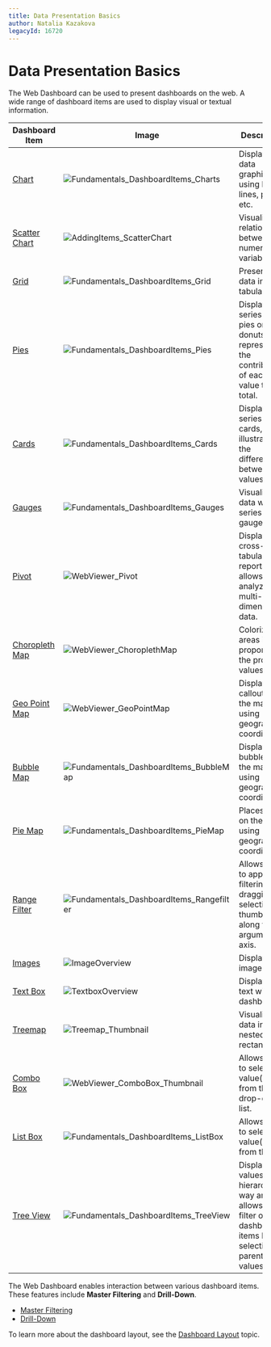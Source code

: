 ```yaml
---
title: Data Presentation Basics
author: Natalia Kazakova
legacyId: 16720
---
```

# Data Presentation Basics
The Web Dashboard can be used to present dashboards on the web. 
A wide range of dashboard items are used to display visual or textual information.

| Dashboard Item | Image | Description |
|---|---|---|
| [Chart](../dashboard-items/chart.md) | ![Fundamentals_DashboardItems_Charts](../../../images/img22432.png) | Displays data graphically using bars, lines, points, etc. |
| [Scatter Chart](../dashboard-items/scatter-chart.md) | ![AddingItems_ScatterChart](../../../images/img121120.png) | Visualizes relationships between numeric variables. |
| [Grid](../dashboard-items/grid.md) | ![Fundamentals_DashboardItems_Grid](../../../images/img22433.png) | Presents data in tabular form. |
| [Pies](../dashboard-items/pies.md) | ![Fundamentals_DashboardItems_Pies](../../../images/img127030.png) | Displays a series of pies or donuts that represent the contribution of each value to the total. |
| [Cards](../dashboard-items/cards.md) | ![Fundamentals_DashboardItems_Cards](../../../images/img22434.png) | Displays a series of cards, each illustrating the difference between two values. |
| [Gauges](../dashboard-items/gauges.md) | ![Fundamentals_DashboardItems_Gauges](../../../images/img22435.png) | Visualizes data within a series of gauges. |
| [Pivot](../dashboard-items/pivot.md) | ![WebViewer_Pivot](../../../images/img22456.png) | Displays cross-tabular reports and allows you to analyze multi-dimensional data. |
| [Choropleth Map](../dashboard-items/choropleth-map.md) | ![WebViewer_ChoroplethMap](../../../images/img22457.png) | Colorizes areas in proportion to the provided values. |
| [Geo Point Map](../dashboard-items/geo-point-maps.md) | ![WebViewer_GeoPointMap](../../../images/img22458.png) | Displays callouts on the map using geographical coordinates. |
| [Bubble Map](../dashboard-items/geo-point-maps.md) | ![Fundamentals_DashboardItems_BubbleMap](../../../images/img121486.png) | Displays bubbles on the map using geographical coordinates. |
| [Pie Map](../dashboard-items/geo-point-maps.md) | ![Fundamentals_DashboardItems_PieMap](../../../images/img121487.png) | Places pies on the map using geographical coordinates. |
| [Range Filter](../dashboard-items/range-filter.md) | ![Fundamentals_DashboardItems_Rangefilter](../../../images/img22439.png) | Allows you to apply filtering by dragging selection thumbs along the argument axis. |
| [Images](../dashboard-items/image.md) | ![ImageOverview](../../../images/img124553.png) | Displays images. |
| [Text Box](../dashboard-items/text-box.md) | ![TextboxOverview](../../../images/img124554.png) | Displays rich text within a dashboard. |
| [Treemap](../dashboard-items/treemap.md) | ![Treemap_Thumbnail](../../../images/img125084.png) | Visualizes data in nested rectangles. |
| [Combo Box](../dashboard-items/filter-elements.md) | ![WebViewer_ComboBox_Thumbnail](../../../images/img127031.png) | Allows you to select a value(s) from the drop-down list. |
| [List Box](../dashboard-items/filter-elements.md) | ![Fundamentals_DashboardItems_ListBox](../../../images/img127032.png) | Allows you to select a value(s) from the list. |
| [Tree View](../dashboard-items/filter-elements.md) | ![Fundamentals_DashboardItems_TreeView](../../../images/img127033.png) | Displays values in a hierarchical way and allows you to filter other dashboard items by selecting parent/child values. |

The Web Dashboard enables interaction between various dashboard items. These features include **Master Filtering** and **Drill-Down**.
* [Master Filtering](master-filtering.md)
* [Drill-Down](drill-down.md)

To learn more about the dashboard layout, see the [Dashboard Layout](dashboard-layout.md) topic.